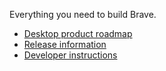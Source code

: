 Everything you need to build Brave.

- [Desktop product roadmap](https://github.com/brave/brave-browser/wiki/roadmap)
- [Release information](https://github.com/brave/brave-browser/wiki/Brave-Release-Schedule)
- [Developer instructions](https://github.com/brave/brave-browser/blob/master/README.md)